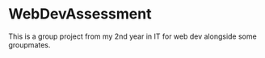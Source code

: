 # WebDevAssessment
This is a group project from my 2nd year in IT for web dev alongside some groupmates.
